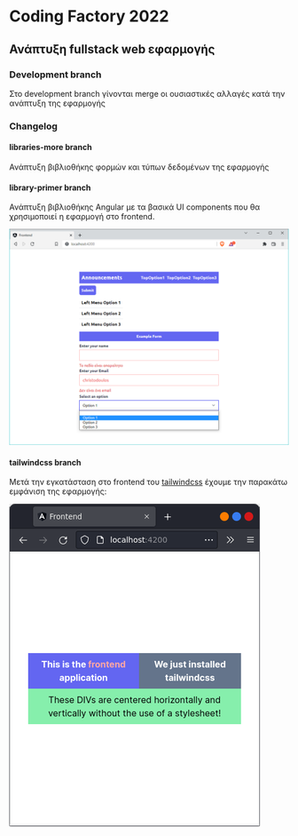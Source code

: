 # Coding Factory 2022

## Ανάπτυξη fullstack web εφαρμογής

### Development branch

Στο development branch γίνονται merge οι ουσιαστικές αλλαγές κατά την ανάπτυξη της εφαρμογής

### Changelog

#### libraries-more branch

Ανάπτυξη βιβλιοθήκης φορμών και τύπων δεδομένων της εφαρμογής

#### library-primer branch

Ανάπτυξη βιβλιοθήκης Angular με τα βασικά UI components που θα χρησιμοποιεί η εφαρμογή στο frontend.

![](img/library-primer.png)

#### tailwindcss branch

Μετά την εγκατάσταση στο frontend του [tailwindcss](https://tailwindcss.com/) έχουμε την παρακάτω εμφάνιση της εφαρμογής:

![](img/tailwindcss.png)
